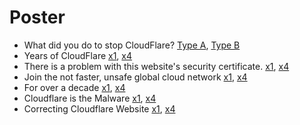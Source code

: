 # Poster


- What did you do to stop CloudFlare? [Type A](typeA.jpg), [Type B](typeB.jpg)
- Years of CloudFlare [x1](cfyears.jpg), [x4](cfyears_x4.jpg)
- There is a problem with this website's security certificate. [x1](insecure.jpg), [x4](insecure_x4.jpg)
- Join the not faster, unsafe global cloud network [x1](nocloudflarejoin.jpg), [x4](nocloudflarejoin_x4.jpg)
- For over a decade [x1](foroveradecade.jpg), [x4](foroveradecade_x4.jpg)
- Cloudflare is the Malware [x1](cfmalware.jpg), [x4](cfmalware_x4.jpg)
- Correcting Cloudflare Website [x1](correcting_cloudflare_website.jpg), [x4](correcting_cloudflare_website_x4.jpg)